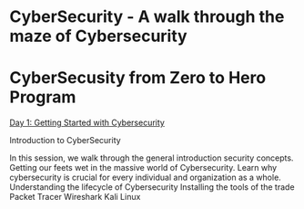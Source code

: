 # CyberSecurity - A walk through the maze of Cybersecurity

# CyberSecusity from Zero to Hero Program

<u> Day 1: Getting Started with Cybersecurity </u> 

Introduction to CyberSecurity

In this session, we walk through the general introduction security concepts. Getting our feets wet in the massive world of Cybersecurity. Learn why cybersecurity is crucial for every individual and organization as a whole.
Understanding the lifecycle of Cybersecurity 
Installing the tools of the trade
Packet Tracer
Wireshark 
Kali Linux


